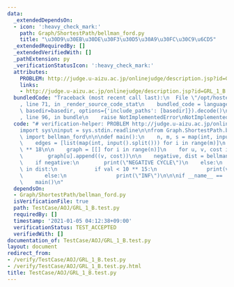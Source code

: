 ```yaml
---
data:
  _extendedDependsOn:
  - icon: ':heavy_check_mark:'
    path: Graph/ShortestPath/bellman_ford.py
    title: "\u30D9\u30EB\u30DE\u30F3\u30D5\u30A9\u30FC\u30C9\u6CD5"
  _extendedRequiredBy: []
  _extendedVerifiedWith: []
  _pathExtension: py
  _verificationStatusIcon: ':heavy_check_mark:'
  attributes:
    PROBLEM: http://judge.u-aizu.ac.jp/onlinejudge/description.jsp?id=GRL_1_B
    links:
    - http://judge.u-aizu.ac.jp/onlinejudge/description.jsp?id=GRL_1_B
  bundledCode: "Traceback (most recent call last):\n  File \"/opt/hostedtoolcache/Python/3.9.1/x64/lib/python3.9/site-packages/onlinejudge_verify/documentation/build.py\"\
    , line 71, in _render_source_code_stat\n    bundled_code = language.bundle(stat.path,\
    \ basedir=basedir, options={'include_paths': [basedir]}).decode()\n  File \"/opt/hostedtoolcache/Python/3.9.1/x64/lib/python3.9/site-packages/onlinejudge_verify/languages/python.py\"\
    , line 96, in bundle\n    raise NotImplementedError\nNotImplementedError\n"
  code: "# verification-helper: PROBLEM http://judge.u-aizu.ac.jp/onlinejudge/description.jsp?id=GRL_1_B\n\
    import sys\ninput = sys.stdin.readline\n\nfrom Graph.ShortestPath.bellman_ford\
    \ import bellman_ford\n\n\ndef main():\n    n, m, s = map(int, input().split())\n\
    \    edges = [list(map(int, input().split())) for i in range(m)]\n    INF = 10\
    \ ** 18\n\n    graph = [[] for i in range(n)]\n    for u, v, cost in edges:\n\
    \        graph[u].append((v, cost))\n\n    negative, dist = bellman_ford(s, graph)\n\
    \    if negative:\n        print(\"NEGATIVE CYCLE\")\n    else:\n        for val\
    \ in dist:\n            if val < 10 ** 15:\n                print(val)\n     \
    \       else:\n                print(\"INF\")\n\n\nif __name__ == '__main__':\n\
    \    main()\n"
  dependsOn:
  - Graph/ShortestPath/bellman_ford.py
  isVerificationFile: true
  path: TestCase/AOJ/GRL_1_B.test.py
  requiredBy: []
  timestamp: '2021-01-05 04:12:38+09:00'
  verificationStatus: TEST_ACCEPTED
  verifiedWith: []
documentation_of: TestCase/AOJ/GRL_1_B.test.py
layout: document
redirect_from:
- /verify/TestCase/AOJ/GRL_1_B.test.py
- /verify/TestCase/AOJ/GRL_1_B.test.py.html
title: TestCase/AOJ/GRL_1_B.test.py
---
```

